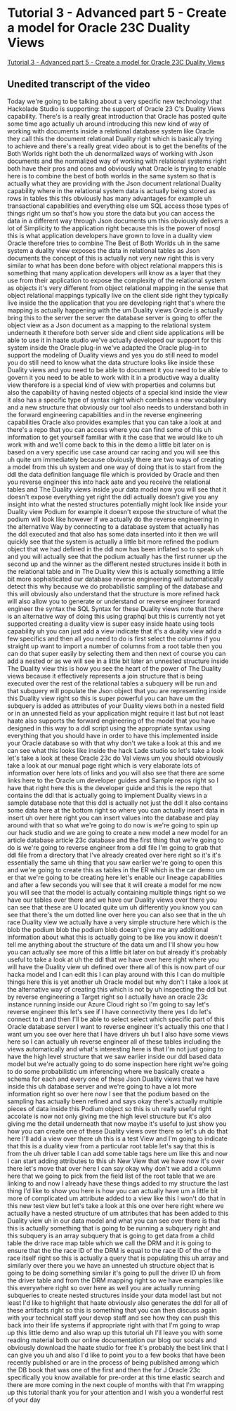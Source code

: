 
# Tutorial 3 - Advanced part 5 - Create a model for Oracle 23C Duality Views

[Tutorial 3 - Advanced part 5 - Create a model for Oracle 23C Duality Views](https://community.hackolade.com/slides/slide/oracle-23c-duality-views-58?fullscreen=1)

## Unedited transcript of the video

Today we're going to be talking about a very specific new technology that Hackolade Studio is supporting: the support of Oracle 23 C's Duality Views capability. There's is a really great introduction that Oracle has posted quite some time ago actually uh around introducing this new kind of way of working with documents inside a relational database system like Oracle they call this the document relational Duality right which is basically trying to achieve and there's a really great video about is to get the benefits of the Both Worlds right both the uh denormalized ways of working with Json documents and the normalized way of working with relational systems right both have their pros and cons and obviously what Oracle is trying to enable here is to combine the best of both worlds in the same system so that is actually what they are providing with the Json document relational Duality capability where in the relational system data is actually being stored as rows in tables this this obviously has many advantages for example uh transactional capabilities and everything else um SQL access those types of things right um so that's how you store the data but you can access the data in a different way through Json documents um this obviously delivers a lot of Simplicity to the application right because this is the power of nosql this is what application developers have grown to love in a duality view Oracle therefore tries to combine The Best of Both Worlds uh in the same system a duality view exposes the data in relational tables as Json documents the concept of this is actually not very new right this is very similar to what has been done before with object relational mappers this is something that many application developers will know as a layer that they use from their application to expose the complexity of the relational system as objects it's very different from object relational mapping in the sense that object relational mappings typically live on the client side right they typically live inside the the application that you are developing right that's where the mapping is actually happening with the um Duality views Oracle is actually bring this to the server the server the database server is going to offer the object view as a Json document as a mapping to the relational system underneath it therefore both server side and client side applications will be able to use it in haate studio we've actually developed our support for this system inside the Oracle plug-in we've adapted the Oracle plug-in to support the modeling of Duality views and yes you do still need to model you do still need to know what the data structure looks like inside these Duality views and you need to be able to document it you need to be able to govern it you need to be able to work with it in a productive way a duality view therefore is a special kind of view with properties and columns but also the capability of having nested objects of a special kind inside the view it also has a specific type of syntax right which combines a new vocabulary and a new structure that obviously our tool also needs to understand both in the forward engineering capabilities and in the reverse engineering capabilities Oracle also provides examples that you can take a look at and there's a repo that you can access where you can find some of this uh information to get yourself familiar with it the case that we would like to uh work with and we'll come back to this in the demo a little bit later on is based on a very specific use case around car racing and you will see this uh quite um immediately because obviously there are two ways of creating a model from this uh system and one way of doing that is to start from the ddl the data definition language file which is provided by Oracle and then you reverse engineer this into hack aate and you receive the relational tables and The Duality views inside your data model now you will see that it doesn't expose everything yet right the ddl actually doesn't give you any insight into what the nested structures potentially might look like inside your Duality view Podium for example it doesn't expose the structure of what the podium will look like however if we actually do the reverse engineering in the alternative Way by connecting to a database system that actually has the ddl executed and that also has some data inserted into it then we will quickly see that the system is actually a little bit more refined the podium object that we had defined in the ddl now has been inflated so to speak uh and you will actually see that the podium actually has the first runner up the second up and the winner as the different nested structures inside it both in the relational table and in The Duality view this is actually something a little bit more sophisticated our database reverse engineering will automatically detect this why because we do probabilistic sampling of the database and this will obviously also understand that the structure is more refined hack will also allow you to generate or understand or reverse engineer forward engineer the syntax the SQL Syntax for these Duality views note that there is an alternative way of doing this using graphql but this is currently not yet supported creating a duality view is super easy inside haate using tools capability uh you can just add a view indicate that it's a duality view add a few specifics and then all you need to do is first select the columns if you straight up want to import a number of columns from a root table then you can do that super easily by selecting them and then next of course you can add a nested or as we will see in a little bit later an unnested structure inside The Duality view this is how you see the heart of the power of The Duality views because it effectively represents a join structure that is being executed over the rest of the relational tables a subquery will be run and that subquery will populate the Json object that you are representing inside this Duality view right so this is super powerful you can have um the subquery is added as attributes of your Duality views both in a nested field or in an unnested field as your application might require it last but not least haate also supports the forward engineering of the model that you have designed in this way to a ddl script using the appropriate syntax using everything that you should have in order to have this implemented inside your Oracle database so with that why don't we take a look at this and we can see what this looks like inside the hack Lade studio so let's take a look let's take a look at these Oracle 23c do Val views um you should obviously take a look at our manual page right which is very elaborate lots of information over here lots of links and you will also see that there are some links here to the Oracle um developer guides and Sample repos right so I have that right here this is the developer guide and this is the repo that contains the ddl that is actually going to implement Duality views in a sample database note that this ddl is actually not just the ddl it also contains some data here at the bottom right so where you can actually insert data in insert uh over here right you can insert values into the database and play around with that so what we're going to do now is we're going to spin up our hack studio and we are going to create a new model a new model for an article database article 23c database and the first thing that we're going to do is we're going to reverse engineer from a ddl file I'm going to grab that ddl file from a directory that I've already created over here right so it's it's essentially the same uh thing that you saw earlier we're going to open this and we're going to create this as tables in the ER which is the car demo um er that we're going to be creating here let's enable our lineage capabilities and after a few seconds you will see that it will create a model for me now you will see that the model is actually containing multiple things right so we have our tables over there and we have our Duality views over there you can see that these are U located quite um uh differently you know you can see that there's the um dotted line over here you can also see that in the uh race Duality view we actually have a very simple structure here which is the blob the podium blob the podium blob doesn't give me any additional information about what this is actually going to be like you know it doesn't tell me anything about the structure of the data um and I'll show you how you can actually see more of this a little bit later on but already it's probably useful to take a look at uh the ddl that we have over here right where you will have the Duality view uh defined over there all of this is now part of our hacka model and I can edit this I can play around with this I can do multiple things here this is yet another uh Oracle model but why don't I take a look at the alternative way of creating this which is not by uh inspecting the ddl but by reverse engineering a Target right so I actually have an oracle 23c instance running inside our Azure Cloud right so I'm going to say let's reverse engineer this let's see if I have connectivity there yes I do let's connect to it and then I'll be able to select select which specific part of this Oracle database server I want to reverse engineer it's actually this one that I want um you see over here that I have drivers uh but I also have some views here so I can actually uh reverse engineer all of these tables including the views automatically and what's interesting here is that I'm not just going to have the high level structure that we saw earlier inside our ddl based data model but we're actually going to do some inspection here right we're going to do some probabilistic um inferencing where we basically create a schema for each and every one of these Json Duality views that we have inside this uh database server and we're going to have a lot more information right so over here now I see that the podium based on the sampling has actually been refined and says okay there's actually multiple pieces of data inside this Podium object so this is uh really useful right accolate is now not only giving me the high level structure but it's also giving me the detail underneath that now maybe it's useful to just show you how you can create one of these Duality views over there so let's uh do that here I'll add a view over there uh this is a test View and I'm going to indicate that this is a duality view from a particular root table let's say that this is from the uh driver table I can add some table tags here um like this and now I can start adding attributes to this uh New View that we have now it's over there let's move that over here I can say okay why don't we add a column here that we going to pick from the field list of the root table that we are linking to and now I already have these things added to my structure the last thing I'd like to show you here is how you can actually have um a little bit more of complicated um attribute added to a view like this I won't do that in this new test view but let's take a look at this one over here right where we actually have a nested structure of um attributes that has been added to this Duality view uh in our data model and what you can see over there is that this is actually something that is going to be running a subquery right and this subquery is an array subquery that is going to get data from a child table the drive race map table which we call the DRM and it is going to ensure that the the race ID of the DRM is equal to the race ID of the of the race itself right so this is actually a query that is populating this uh array and similarly over there you we have an unnested uh structure object that is going to be doing something similar it's going to pull the driver ID uh from the driver table and from the DRM mapping right so we have examples like this everywhere right so over here as well you are actually running subqueries to create nested structures inside your data model last but not least I'd like to highlight that haate obviously also generates the ddl for all of these artifacts right so this is something that you can then discuss again with your technical staff your devop staff and see how they can push this back into their life systems if appropriate right with that I'm going to wrap up this little demo and also wrap up this tutorial uh I'll leave you with some reading material both our online documentation our blog our socials and obviously download the haate studio for free it's probably the best link that I can give you uh and also I'd like to point you to a few books that have been recently published or are in the process of being published among which the DB book that was one of the first and then the for J Oracle 23c specifically you know available for pre-order at this time elastic search and there are more coming in the next couple of months with that I'm wrapping up this tutorial thank you for your attention and I wish you a wonderful rest of your day